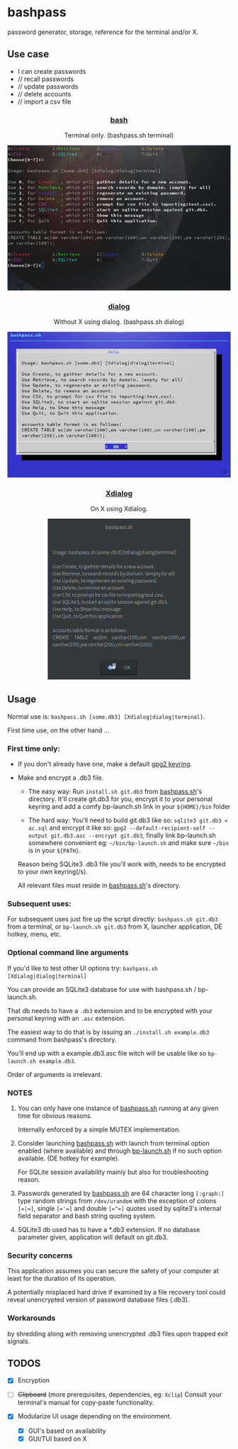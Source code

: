 # bashpass

password generator, storage, reference for the terminal and/or X.

## Use case

  * I can create passwords
  *    //  recall passwords
  *    //  update passwords
  *    //  delete accounts
  *    //  import a csv file

### <p align="center">[bash](bashpass.sh)</p>
<p align="center">Terminal only. (bashpass.sh terminal)</p>
<p align="center"><a href="assets/bp.png"><img alt="bashpass" src="assets/bp.png"></a></p>

### <p align="center">[dialog](bashpass.sh)</p>
<p align="center">Without X using dialog. (bashpass.sh dialog)</p>
<p align="center"><a href="assets/dp.png"><img alt="dialogpass" src="assets/dp.png"></a></p>

### <p align="center">[Xdialog](bashpass.sh)</p>
<p align="center">On X using Xdialog.</p>
<p align="center"><a href="assets/xp.png"><img alt="dialogpass" src="assets/xp.png"></a></p>

## Usage

Normal use is: ```bashpass.sh [some.db3] [Xdialog|dialog|terminal]```.

First time use, on the other hand ...

### First time only:

 * If you don't already have one, make a default [gpg2 keyring](https://www.gnupg.org/gph/en/manual/c14.html).

 * Make and encrypt a .db3 file.

   * The easy way: Run ```install.sh git.db3``` from [bashpass.sh](bashpass.sh)'s directory. It'll create git.db3 for you, encrypt it to your personal keyring and add a comfy bp-launch.sh link in your ```${HOME}/bin``` folder

   * The hard way: You'll need to build git.db3 like so: ```sqlite3 git.db3 < ac.sql``` and encrypt it like so: ```gpg2 --default-recipient-self --output git.db3.asc --encrypt git.db3```, finally link bp-launch.sh somewhere convenient eg: ```~/bin/bp-launch.sh``` and make sure ```~/bin``` is in your ```${PATH}```.

    Reason being SQLite3 .db3 file you'll work with, needs to be encrypted to your own keyring(/s).

    All relevant files must reside in [bashpass.sh](bashpass.sh)'s directory.

### Subsequent uses:

For subsequent uses just fire up the script directly: ```bashpass.sh git.db3``` from a terminal, or ```bp-launch.sh git.db3``` from X, launcher application, DE hotkey, menu, etc.

### Optional command line arguments

If you'd like to test other UI options try: ```bashpass.sh [Xdialog|dialog|terminal]```

You can provide an SQLite3 database for use with bashpass.sh / bp-launch.sh.

That db needs to have a ```.db3``` extension and to be encrypted with your personal keyring with an ```.asc``` extension.

The easiest way to do that is by issuing an ```./install.sh example.db3``` command from bashpass's directory.

You'll end up with a example.db3.asc file witch will be usable like so ```bp-launch.sh example.db3```.

Order of arguments is irrelevant.

### NOTES

 1. You can only have one instance of [bashpass.sh](bashpass.sh) running at any given time for obvious reasons.

    Internally enforced by a simple MUTEX implementation.

 2. Consider launching [bashpass.sh](bashpass.sh) with launch from terminal option enabled (where available) and through [bp-launch.sh](bp-launch.sh) if no such option available. (DE hotkey for example).

    For SQLite session availability mainly but also for troubleshooting reason.

 3. Passwords generated by [bashpass.sh](bashpass.sh) are 64 character long ```[:graph:]``` type random strings from ```/dev/urandom``` with the exception of colons ```[=|=]```, single ```[='=]``` and double ```[="=]``` quotes used by sqlite3's internal field separator and bash string quoting system.

 4. SQLite3 db used has to have a *.db3 extension. If no database parameter given, application will default on git.db3.

### Security concerns

This application assumes you can secure the safety of your computer at least for the duration of its operation.

A potentially misplaced hard drive if examined by a file recovery tool could reveal unencrypted version of password database files (.db3).

### Workarounds

by shredding along with removing unencrypted .db3 files upon trapped exit signals.

## TODOS

 * [x] Encryption
 * [ ] ~~Clipboard~~ (more prerequisites, dependencies, eg: ```Xclip```) Consult your terminal's manual for copy-paste functionality.
 * [x] Modularize UI usage depending on the environment.

   * [x] GUI's based on availability
   * [x] GUI/TUI based on X
